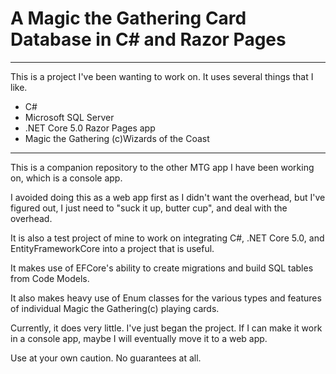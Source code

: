 <h1>A Magic the Gathering Card Database in C# and Razor Pages</h1>
<hr>
This is a project I've been wanting to work on. It uses several things that I like.

<ul>
    <li>C#</li>
    <li>Microsoft SQL Server</li>
    <li>.NET Core 5.0 Razor Pages app</li>
    <li>Magic the Gathering (c)Wizards of the Coast</li>
</ul>
<hr>
This is a companion repository to the other MTG app I have been working on, which is a console app.

I avoided doing this as a web app first as I didn't want the overhead, but I've figured out, I just need to "suck it up, butter cup", and deal with the overhead.

It is also a test project of mine to work on integrating C#, .NET Core 5.0, and EntityFrameworkCore into 
a project that is useful.

It makes use of EFCore's ability to create migrations and build SQL tables from Code Models.

It also makes heavy use of Enum classes for the various types and features of individual Magic the Gathering(c) playing cards.

Currently, it does very little.  I've just began the project.  If I can make it work in a console app, maybe I will eventually move it to a web app.

Use at your own caution.  No guarantees at all.